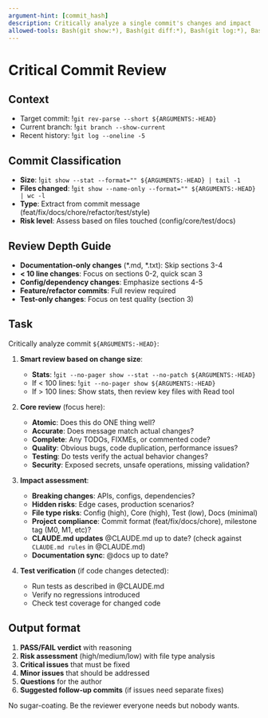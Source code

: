 ```yaml
---
argument-hint: [commit_hash]
description: Critically analyze a single commit's changes and impact
allowed-tools: Bash(git show:*), Bash(git diff:*), Bash(git log:*), Bash(git rev-parse:*)
---
```


# Critical Commit Review

## Context
- Target commit: !`git rev-parse --short ${ARGUMENTS:-HEAD}`
- Current branch: !`git branch --show-current`
- Recent history: !`git log --oneline -5`

## Commit Classification
- **Size**: !`git show --stat --format="" ${ARGUMENTS:-HEAD} | tail -1`
- **Files changed**: !`git show --name-only --format="" ${ARGUMENTS:-HEAD} | wc -l`
- **Type**: Extract from commit message (feat/fix/docs/chore/refactor/test/style)
- **Risk level**: Assess based on files touched (config/core/test/docs)

## Review Depth Guide
- **Documentation-only changes** (*.md, *.txt): Skip sections 3-4
- **< 10 line changes**: Focus on sections 0-2, quick scan 3
- **Config/dependency changes**: Emphasize sections 4-5
- **Feature/refactor commits**: Full review required
- **Test-only changes**: Focus on test quality (section 3)

## Task
Critically analyze commit `${ARGUMENTS:-HEAD}`:

1. **Smart review based on change size**:
   - **Stats**: !`git --no-pager show --stat --no-patch ${ARGUMENTS:-HEAD}`
   - If < 100 lines: !`git --no-pager show ${ARGUMENTS:-HEAD}`
   - If > 100 lines: Show stats, then review key files with Read tool

2. **Core review** (focus here):
   - **Atomic**: Does this do ONE thing well?
   - **Accurate**: Does message match actual changes?
   - **Complete**: Any TODOs, FIXMEs, or commented code?
   - **Quality**: Obvious bugs, code duplication, performance issues?
   - **Testing**: Do tests verify the actual behavior changes?
   - **Security**: Exposed secrets, unsafe operations, missing validation?

3. **Impact assessment**:
   - **Breaking changes**: APIs, configs, dependencies?
   - **Hidden risks**: Edge cases, production scenarios?
   - **File type risks**: Config (high), Core (high), Test (low), Docs (minimal)
   - **Project compliance**: Commit format (feat/fix/docs/chore), milestone tag (M0, M1, etc)?
   - **CLAUDE.md updates** @CLAUDE.md up to date? (check against `CLAUDE.md rules` in @CLAUDE.md)
   - **Documentation sync**: @docs up to date?

4. **Test verification** (if code changes detected):
   - Run tests as described in @CLAUDE.md
   - Verify no regressions introduced
   - Check test coverage for changed code

## Output format
1. **PASS/FAIL verdict** with reasoning
2. **Risk assessment** (high/medium/low) with file type analysis
3. **Critical issues** that must be fixed
4. **Minor issues** that should be addressed
5. **Questions** for the author
6. **Suggested follow-up commits** (if issues need separate fixes)

No sugar-coating. Be the reviewer everyone needs but nobody wants.

